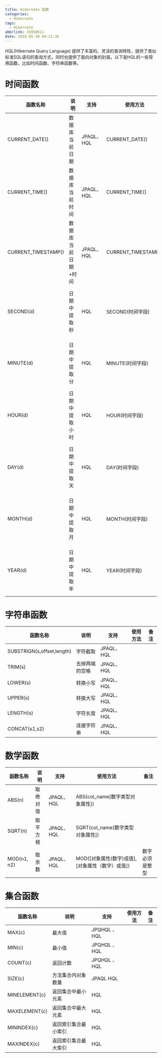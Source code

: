 ```yaml
---
title: Hibernate 函数
categories:
  - Hibernate
tags:
  - Hibernate
abbrlink: 35958b11
date: 2018-05-30 09:21:36
---
```




HQL(Hibernate Query Language) 提供了丰富的、灵活的查询特性，提供了类似标准SQL语句的查询方式，同时也提供了面向对象的封装。以下是HQL的一些常用函数，比如时间函数、字符串函数等。



<!-- more -->



# 时间函数

| 函数名称            | 说明                | 支持       | 使用方法            | 备注             |
| ------------------- | ------------------- | ---------- | ------------------- | ---------------- |
| CURRENT_DATE()      | 数据库当前日期      | JPAQL、HQL | CURRENT_DATE()      |                  |
| CURRENT_TIME()      | 数据库当前时间      | JPAQL、HQL | CURRENT_TIME()      |                  |
| CURRENT_TIMESTAMP() | 数据库当前日期+时间 | JPAQL、HQL | CURRENT_TIMESTAMP() |                  |
| SECOND(d)           | 日期中提取秒        | HQL        | SECOND(时间字段)    | 空的时候返回null |
| MINUTE(d)           | 日期中提取分        | HQL        | MINUTE(时间字段)    | 空的时候返回null |
| HOUR(d)             | 日期中提取小时      | HQL        | HOUR(时间字段)      | 空的时候返回null |
| DAY(d)              | 日期中提取天        | HQL        | DAY(时间字段)       | 空的时候返回null |
| MONTH(d)            | 日期中提取月        | HQL        | MONTH(时间字段)     | 空的时候返回null |
| YEAR(d)             | 日期中提取年        | HQL        | YEAR(时间字段)      | 空的时候返回null |



# 字符串函数

| 函数名称                   | 说明           | 支持       | 使用方法 | 备注 |
| -------------------------- | -------------- | ---------- | -------- | ---- |
| SUBSTRIGN(s,offset,length) | 字符截取       | JPAQL、HQL |          |      |
| TRIM(s)                    | 去掉两端的空格 | JPAQL、HQL |          |      |
| LOWER(s)                   | 转换小写       | JPAQL、HQL |          |      |
| UPPER(s)                   | 转换大写       | JPAQL、HQL |          |      |
| LENGTH(s)                  | 字符长度       | JPAQL、HQL |          |      |
| CONCAT(s1,s2)              | 连接字符串     | JPAQL、HQL |          |      |



# 数学函数

| 函数名称    | 说明     | 支持       | 使用方法                                         | 备注           |
| ----------- | -------- | ---------- | ------------------------------------------------ | -------------- |
| ABS(n)      | 取绝对值 | JPAQL、HQL | ABS(col_name[数字类型对象属性])                  |                |
| SQRT(n)     | 取平方根 | JPAQL、HQL | SQRT(col_name[数字类型对象属性])                 |                |
| MOD(n1, n2) | 取余数   | JPAQL、HQL | MOD([对象属性(数字)或值],[对象属性（数字）或值]) | 数字必须是整型 |



# 集合函数

| 函数名称      | 说明                 | 支持         | 使用方法 | 备注 |
| ------------- | -------------------- | ------------ | -------- | ---- |
| MAX(c)        | 最大值               | JPQHQL 、HQL |          |      |
| MIN(c)        | 最小值               | JPQHQL 、HQL |          |      |
| COUNT(c)      | 返回计数             | JPQHQL 、HQL |          |      |
| SIZE(c)       | 方法集合内对象数量   | JPAQL HQL    |          |      |
| MINELEMENT(c) | 返回集合中最小元素   | HQL          |          |      |
| MAXELEMENT(c) | 返回集合中最大元素   | HQL          |          |      |
| MININDEX(c)   | 返回索引集合最小索引 | HQL          |          |      |
| MAXINDEX(c)   | 返回索引集合最大索引 | HQL          |          |      |


